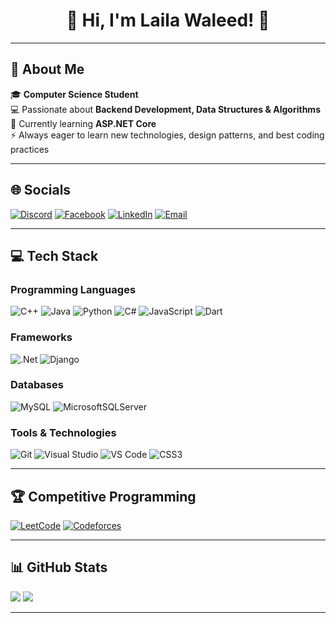 <div align="center">
  <h1>🌸 Hi, I'm Laila Waleed! 🌸</h1>
</div>

---

## 🚀 About Me
🎓 **Computer Science Student**  
💻 Passionate about **Backend Development, Data Structures & Algorithms**  
🌱 Currently learning **ASP.NET Core**  
⚡ Always eager to learn new technologies, design patterns, and best coding practices  

---

## 🌐 Socials
[![Discord](https://img.shields.io/badge/Discord-%237289DA.svg?logo=discord&logoColor=white)](https://discord.gg/laila_waleed) 
[![Facebook](https://img.shields.io/badge/Facebook-%231877F2.svg?logo=Facebook&logoColor=white)](https://facebook.com/your-profile) 
[![LinkedIn](https://img.shields.io/badge/LinkedIn-%230077B5.svg?logo=linkedin&logoColor=white)](https://linkedin.com/in/your-profile) 
[![Email](https://img.shields.io/badge/Email-D14836?logo=gmail&logoColor=white)](mailto:lailawlaeed@gmail.com)

---

## 💻 Tech Stack

### Programming Languages
![C++](https://img.shields.io/badge/c++-%2300599C.svg?style=flat&logo=c%2B%2B&logoColor=white) 
![Java](https://img.shields.io/badge/java-%23ED8B00.svg?style=flat&logo=openjdk&logoColor=white) 
![Python](https://img.shields.io/badge/python-3670A0?style=flat&logo=python&logoColor=ffdd54) 
![C#](https://img.shields.io/badge/c%23-%23239120.svg?style=flat&logo=csharp&logoColor=white) 
![JavaScript](https://img.shields.io/badge/javascript-%23323330.svg?style=flat&logo=javascript&logoColor=%23F7DF1E) 
![Dart](https://img.shields.io/badge/dart-%230175C2.svg?style=flat&logo=dart&logoColor=white) 

### Frameworks
![.Net](https://img.shields.io/badge/.NET-5C2D91?style=flat&logo=.net&logoColor=white) 
![Django](https://img.shields.io/badge/django-%23092E20.svg?style=flat&logo=django&logoColor=white) 

### Databases
![MySQL](https://img.shields.io/badge/mysql-4479A1.svg?style=flat&logo=mysql&logoColor=white) 
![MicrosoftSQLServer](https://img.shields.io/badge/Microsoft%20SQL%20Server-CC2927?style=flat&logo=microsoft%20sql%20server&logoColor=white) 

### Tools & Technologies
![Git](https://img.shields.io/badge/git-%23F05033.svg?style=flat&logo=git&logoColor=white) 
![Visual Studio](https://img.shields.io/badge/Visual%20Studio-5C2D91.svg?style=flat&logo=visual-studio&logoColor=white) 
![VS Code](https://img.shields.io/badge/VS%20Code-007ACC.svg?style=flat&logo=visual-studio-code&logoColor=white) 
![CSS3](https://img.shields.io/badge/css3-%231572B6.svg?style=flat&logo=css3&logoColor=white)

---

## 🏆 Competitive Programming
[![LeetCode](https://img.shields.io/badge/LeetCode-FFA116?style=flat&logo=leetcode&logoColor=white)](https://leetcode.com/u/LailaWaleed/)
[![Codeforces](https://img.shields.io/badge/Codeforces-1F8ACB?style=flat&logo=codeforces&logoColor=white)](https://codeforces.com/profile/Laila_18)

---

## 📊 GitHub Stats
![](https://github-readme-stats.vercel.app/api?username=lailawaleed&theme=dark&hide_border=false&include_all_commits=true&count_private=true)
![](https://github-readme-streak-stats.herokuapp.com/?user=lailawaleed&theme=dark&hide_border=false)

---


<!-- Proudly created with GPRM ( https://gprm.itsvg.in ) -->
